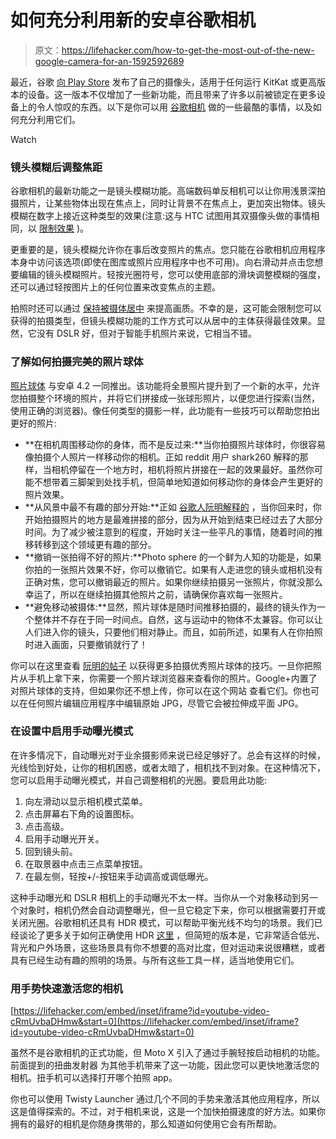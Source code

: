 # 如何充分利用新的安卓谷歌相机

> 原文：<https://lifehacker.com/how-to-get-the-most-out-of-the-new-google-camera-for-an-1592592689>

最近，谷歌 [向 Play Store](http://lifehacker.com/androids-camera-gets-a-ui-overhaul-new-features-play-1563880252) 发布了自己的摄像头，适用于任何运行 KitKat 或更高版本的设备。这一版本不仅增加了一些新功能，而且带来了许多以前被锁定在更多设备上的令人惊叹的东西。以下是你可以用 [谷歌相机](https://play.google.com/store/apps/details?id=com.google.android.GoogleCamera) 做的一些最酷的事情，以及如何充分利用它们。

Watch

### 镜头模糊后调整焦距

谷歌相机的最新功能之一是镜头模糊功能。高端数码单反相机可以让你用浅景深拍摄照片，让某些物体出现在焦点上，同时让背景不在焦点上，更加突出物体。镜头模糊在数字上接近这种类型的效果(注意:这与 HTC 试图用其双摄像头做的事情相同，以 [限制效果](http://www.androidpolice.com/2014/04/19/htc-one-m8-review-a-big-bet-on-small-changes/#camera) )。

更重要的是，镜头模糊允许你在事后改变照片的焦点。您只能在谷歌相机应用程序本身中访问该选项(即使在图库或照片应用程序中也不可用)。向右滑动并点击您想要编辑的镜头模糊照片。轻按光圈符号，您可以使用底部的滑块调整模糊的强度，还可以通过轻按图片上的任何位置来改变焦点的主题。

拍照时还可以通过 [保持被摄体居中](https://lifehacker.com/center-the-subject-for-best-results-with-google-cameras-1568228120) 来提高画质。不幸的是，这可能会限制您可以获得的拍摄类型，但镜头模糊功能的工作方式可以从居中的主体获得最佳效果。显然，它没有 DSLR 好，但对于智能手机照片来说，它相当不错。

### 了解如何拍摄完美的照片球体

[照片球体](https://www.google.com/maps/about/contribute/photosphere/) 与安卓 4.2 一同推出。该功能将全景照片提升到了一个新的水平，允许您拍摄整个环境的照片，并将它们拼接成一张球形照片，以便您进行探索(当然，使用正确的浏览器)。像任何类型的摄影一样，此功能有一些技巧可以帮助您拍出更好的照片:

*   **在相机周围移动你的身体，而不是反过来:**当你拍摄照片球体时，你很容易像拍摄个人照片一样移动你的相机。正如 reddit 用户 shark260 解释的那样，当相机停留在一个地方时，相机将照片拼接在一起的效果最好。虽然你可能不想带着三脚架到处找手机，但简单地知道如何移动你的身体会产生更好的照片效果。
*   **从风景中最不有趣的部分开始:**正如 [谷歌人阮明解释的](https://docs.google.com/document/d/1VlPIDuSYuhHyeumdW3bCyO9eFvuHBvLrZyVneDaeVFQ/edit) ，当你回来时，你开始拍摄照片的地方是最难拼接的部分，因为从开始到结束已经过去了大部分时间。为了减少被注意到的程度，开始时关注一些平凡的事情，随着时间的推移转移到这个领域更有趣的部分。
*   **撤销一张拍得不好的照片:**Photo sphere 的一个鲜为人知的功能是，如果你拍的一张照片效果不好，你可以撤销它。如果有人走进您的镜头或相机没有正确对焦，您可以撤销最近的照片。如果你继续拍摄另一张照片，你就没那么幸运了，所以在继续拍摄其他照片之前，请确保你喜欢每一张照片。
*   **避免移动被摄体:**显然，照片球体是随时间推移拍摄的，最终的镜头作为一个整体并不存在于同一时间点。自然，这与运动中的物体不太兼容。你可以让人们进入你的镜头，只要他们相对静止。而且，如前所述，如果有人在你拍照时进入画面，只要撤销就行了！

你可以在这里查看 [阮明的帖子](https://docs.google.com/document/d/1VlPIDuSYuhHyeumdW3bCyO9eFvuHBvLrZyVneDaeVFQ/edit#) 以获得更多拍摄优秀照片球体的技巧。一旦你把照片从手机上拿下来，你需要一个照片球浏览器来查看你的照片。Google+内置了对照片球体的支持，但如果你还不想上传，你可以在这个网站 查看它们。你也可以在任何照片编辑应用程序中编辑原始 JPG，尽管它会被拉伸成平面 JPG。

### 在设置中启用手动曝光模式

在许多情况下，自动曝光对于业余摄影师来说已经足够好了。总会有这样的时候，光线恰到好处，让你的相机困惑，或者太暗了，相机找不到对象。在这种情况下，您可以启用手动曝光模式，并自己调整相机的光圈。要启用此功能:

1.  向左滑动以显示相机模式菜单。
2.  点击屏幕右下角的设置图标。
3.  点击高级。
4.  启用手动曝光开关。
5.  回到镜头前。
6.  在取景器中点击三点菜单按钮。
7.  在最左侧，轻按+/-按钮来手动调高或调低曝光。

这种手动曝光和 DSLR 相机上的手动曝光不太一样。当你从一个对象移动到另一个对象时，相机仍然会自动调整曝光，但一旦它稳定下来，你可以根据需要打开或关闭光圈。谷歌相机还具有 HDR 模式，可以帮助平衡光线不均匀的场景。我们已经谈论了更多关于如何正确使用 HDR [这里](https://lifehacker.com/what-is-hdr-and-when-should-i-use-it-in-my-photos-5991508) ，但简短的版本是，它非常适合低光、背光和户外场景，这些场景具有你不想要的高对比度，但对运动来说很糟糕，或者具有已经生动有趣的照明的场景。与所有这些工具一样，适当地使用它们。

### 用手势快速激活您的相机

 [https://lifehacker.com/embed/inset/iframe?id=youtube-video-cRmUvbaDHmw&start=0](https://lifehacker.com/embed/inset/iframe?id=youtube-video-cRmUvbaDHmw&start=0) 

虽然不是谷歌相机的正式功能，但 Moto X 引入了通过手腕轻按启动相机的功能。前面提到的扭曲发射器 为其他手机带来了这一功能，因此您可以更快地激活您的相机。扭手机可以选择打开哪个拍照 app。

你也可以使用 Twisty Launcher 通过几个不同的手势来激活其他应用程序，所以这是值得探索的。不过，对于相机来说，这是一个加快拍摄速度的好方法。如果你拥有的最好的相机是你随身携带的，那么知道如何使用它会有所帮助。